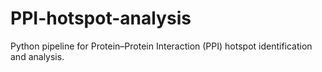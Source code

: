 # PPI-hotspot-analysis
Python pipeline for Protein–Protein Interaction (PPI) hotspot identification and analysis.
